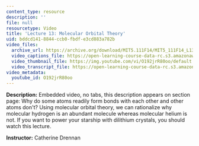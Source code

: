 ```yaml
---
content_type: resource
description: ''
file: null
resourcetype: Video
title: 'Lecture 13: Molecular Orbital Theory'
uid: bddcd141-8844-ccb0-fbdf-e3cd883a782b
video_files:
  archive_url: https://archive.org/download/MIT5.111F14/MIT5_111F14_L13_300k.mp4
  video_captions_file: https://open-learning-course-data-rc.s3.amazonaws.com/5-111sc-principles-of-chemical-science-fall-2014/6bf9c10af0af5bf78c9d60b8711e8101_O192jrR80oo.vtt
  video_thumbnail_file: https://img.youtube.com/vi/O192jrR80oo/default.jpg
  video_transcript_file: https://open-learning-course-data-rc.s3.amazonaws.com/5-111sc-principles-of-chemical-science-fall-2014/f423f62ef659704c5b43b8f4ead15271_O192jrR80oo.pdf
video_metadata:
  youtube_id: O192jrR80oo
---
```


**Description:** Embedded video, no tabs, this description appears on section page: Why do some atoms readily form bonds with each other and other atoms don't? Using molecular orbital theory, we can rationalize why molecular hydrogen is an abundant molecule whereas molecular helium is not. If you want to power your starship with dilithium crystals, you should watch this lecture.

**Instructor:** Catherine Drennan